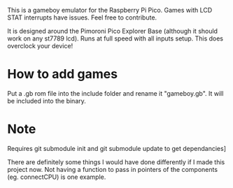 This is a gameboy emulator for the Raspberry Pi Pico. Games with LCD STAT interrupts have issues. Feel free to contribute.

It is designed around the Pimoroni Pico Explorer Base (although it should work on any st7789 lcd).
Runs at full speed with all inputs setup.
This does overclock your device!

# How to add games
Put a .gb rom file into the include folder and rename it "gameboy.gb". It will be included into the binary.

# Note
Requires git submodule init and git submodule update to get dependancies]

There are definitely some things I would have done differently if I made this project now. Not having a function to pass in pointers of the components (eg. connectCPU) is one example.
